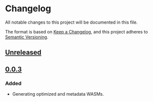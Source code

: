 # Changelog
All notable changes to this project will be documented in this file.

The format is based on [Keep a Changelog](https://keepachangelog.com/en/1.0.0/),
and this project adheres to [Semantic Versioning](https://semver.org/spec/v2.0.0.html).

## [Unreleased]

## [0.0.3]
### Added
- Generating optimized and metadata WASMs.

[Unreleased]: https://github.com/gear-tech/cargo-program/compare/0.0.3...HEAD
[0.0.3]: https://github.com/gear-tech/cargo-program/compare/0.0.2...0.0.3
[0.0.2]: https://github.com/gear-tech/cargo-program/releases/tag/0.0.2
